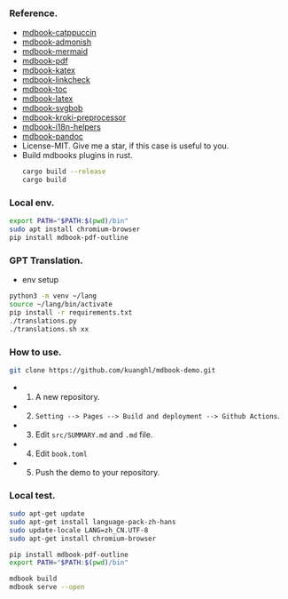 ### Reference.
- [mdbook-catppuccin](https://github.com/catppuccin/mdBook.git)
- [mdbook-admonish](https://github.com/tommilligan/mdbook-admonish.git)
- [mdbook-mermaid](https://github.com/badboy/mdbook-mermaid.git)
- [mdbook-pdf](https://github.com/HollowMan6/mdbook-pdf.git)
- [mdbook-katex](https://github.com/lzanini/mdbook-katex.git)
- [mdbook-linkcheck](https://github.com/Michael-F-Bryan/mdbook-linkcheck.git)
- [mdbook-toc](https://github.com/badboy/mdbook-toc.git)
- [mdbook-latex](https://github.com/lbeckman314/mdbook-latex.git)
- [mdbook-svgbob](https://github.com/boozook/mdbook-svgbob.git)
- [mdbook-kroki-preprocessor](https://github.com/JoelCourtney/mdbook-kroki-preprocessor.git)
- [mdbook-i18n-helpers](https://github.com/google/mdbook-i18n-helpers.git)
- [mdbook-pandoc](https://github.com/max-heller/mdbook-pandoc.git)
- License-MIT. Give me a star, if this case is useful to you.
- Build mdbooks plugins in rust.
  ```sh
  cargo build --release
  cargo build
  ```

### Local env.

```sh
export PATH="$PATH:$(pwd)/bin"
sudo apt install chromium-browser
pip install mdbook-pdf-outline
```

### GPT Translation.

- env setup

```sh
python3 -m venv ~/lang
source ~/lang/bin/activate
pip install -r requirements.txt
./translations.py
./translations.sh xx
```

### How to use.

```sh
git clone https://github.com/kuanghl/mdbook-demo.git
```
- 1. A new repository.
- 2. `Setting --> Pages --> Build and deployment --> Github Actions`.
- 3. Edit `src/SUMMARY.md` and `.md` file.
- 4. Edit `book.toml`
- 5. Push the demo to your repository.

###  Local test.

```sh
sudo apt-get update
sudo apt-get install language-pack-zh-hans
sudo update-locale LANG=zh_CN.UTF-8
sudo apt-get install chromium-browser

pip install mdbook-pdf-outline
export PATH="$PATH:$(pwd)/bin"

mdbook build
mdbook serve --open
```
